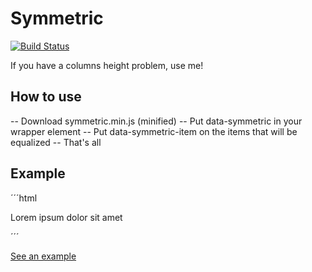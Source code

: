 Symmetric
=========
[![Build Status](https://travis-ci.org/matheuslc/symmetric.svg)](https://travis-ci.org/matheuslc/symmetric)

If you have a columns height problem, use me!


## How to use

-- Download symmetric.min.js (minified)
-- Put data-symmetric in your wrapper element
-- Put data-symmetric-item on the items that will be equalized
-- That's all

## Example

´´´html
<section data-symmetric>
  <div data-symmetric-item>
    <p>Lorem ipsum dolor sit amet</p>
  </div>
</section>
´´´

[See an example](http://matheuslc.com/symmetric/examples/)
